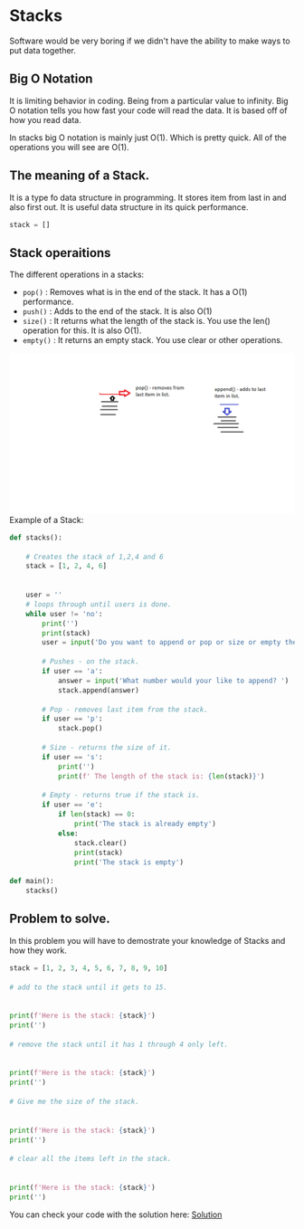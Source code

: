 # Stacks

Software would be very boring if we didn't have the ability to make ways to put data together. 

## Big O Notation

It is limiting behavior in coding. Being from a particular value to infinity. Big O notation tells you how fast your code will read the data. It is based off of how you read data. 

In stacks big O notation is mainly just O(1). Which is pretty quick. All of the operations you will see are O(1).

## The meaning of a Stack.

It is a type fo data structure in programming. It stores item from last in and also first out. It is useful data structure in its quick performance.

```python
stack = []
```


## Stack operaitions

The different operations in a stacks:

- `pop()`  :  Removes what is in the end of the     stack. It has a O(1) performance.
- `push()` : Adds to the end of the stack. It is also O(1)
- `size()` : It returns what the length of the stack is. You use the len() operation for this. It is also O(1).
- `empty()` : It returns an empty stack. You use clear or other operations.

![This is an image](/Stacks.png)
Example of a Stack:

```python
def stacks():

    # Creates the stack of 1,2,4 and 6
    stack = [1, 2, 4, 6]


    user = ''
    # loops through until users is done.
    while user != 'no':
        print('')
        print(stack)
        user = input('Do you want to append or pop or size or empty the stack?(type a or p or s or e or no to end) ')

        # Pushes - on the stack.
        if user == 'a':
            answer = input('What number would your like to append? ')
            stack.append(answer)

        # Pop - removes last item from the stack.
        if user == 'p':
            stack.pop()

        # Size - returns the size of it.
        if user == 's':
            print('')
            print(f' The length of the stack is: {len(stack)}')

        # Empty - returns true if the stack is.
        if user == 'e':
            if len(stack) == 0:
                print('The stack is already empty')
            else:
                stack.clear()
                print(stack)
                print('The stack is empty')

def main():
    stacks()
```

## Problem to solve.

In this problem you will have to demostrate your knowledge of Stacks and how they work.

```python
stack = [1, 2, 3, 4, 5, 6, 7, 8, 9, 10]
	
# add to the stack until it gets to 15.


print(f'Here is the stack: {stack}')
print('') 
	
# remove the stack until it has 1 through 4 only left.
 

print(f'Here is the stack: {stack}') 
print('') 

# Give me the size of the stack. 


print(f'Here is the stack: {stack}') 
print('') 

# clear all the items left in the stack.

	
print(f'Here is the stack: {stack}') 
print('') 

```


You can check your code with the solution here: [Solution](stacks.py)
